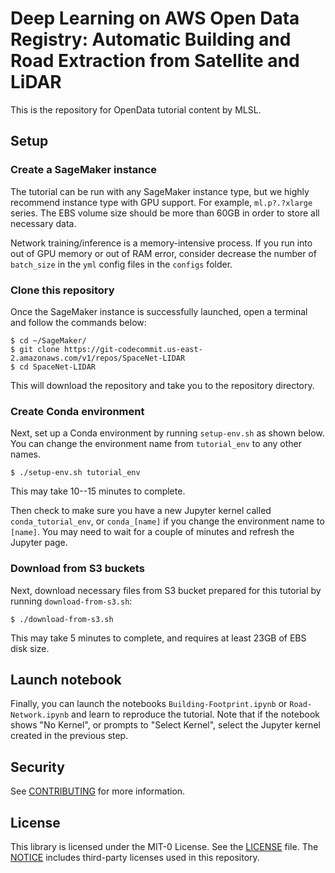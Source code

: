 # Deep Learning on AWS Open Data Registry: Automatic Building and Road Extraction from Satellite and LiDAR

This is the repository for OpenData tutorial content by MLSL.

## Setup

### Create a SageMaker instance
The tutorial can be run with any SageMaker instance type, but we highly recommend instance type with GPU support. For example, `ml.p?.?xlarge` series. The EBS volume size should be more than 60GB in order to store all necessary data.

Network training/inference is a memory-intensive process. If you run into out of GPU memory or out of RAM error, consider decrease the number of `batch_size` in the `yml` config files in the `configs` folder.

### Clone this repository
Once the SageMaker instance is successfully launched, open a terminal and follow the commands below:
```shell
$ cd ~/SageMaker/
$ git clone https://git-codecommit.us-east-2.amazonaws.com/v1/repos/SpaceNet-LIDAR
$ cd SpaceNet-LIDAR
```
This will download the repository and take you to the repository directory.

### Create Conda environment
Next, set up a Conda environment by running `setup-env.sh` as shown below. You can change the environment name from `tutorial_env` to any other names.
```shell
$ ./setup-env.sh tutorial_env
```
This may take 10--15 minutes to complete.

Then check to make sure you have a new Jupyter kernel called `conda_tutorial_env`, or `conda_[name]` if you change the environment name to `[name]`. You may need to wait for a couple of minutes and refresh the Jupyter page.

### Download from S3 buckets
Next, download necessary files from S3 bucket prepared for this tutorial by running `download-from-s3.sh`:
```shell
$ ./download-from-s3.sh
```
This may take 5 minutes to complete, and requires at least 23GB of EBS disk size.

## Launch notebook
Finally, you can launch the notebooks `Building-Footprint.ipynb` or `Road-Network.ipynb` and learn to reproduce the tutorial. Note that if the notebook shows "No Kernel", or prompts to "Select Kernel", select the Jupyter kernel created in the previous step.

## Security

See [CONTRIBUTING](CONTRIBUTING.md#security-issue-notifications) for more information.

## License

This library is licensed under the MIT-0 License. See the [LICENSE](LICENSE) file.
The [NOTICE](THIRD-PARTY) includes third-party licenses used in this repository.

